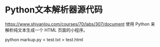 Python文本解析器源代码
=============
https://www.shiyanlou.com/courses/70/labs/307/document
使用 Python 来解析纯文本生成一个 HTML 页面的小程序。


python markup.py < test.txt > test.html
